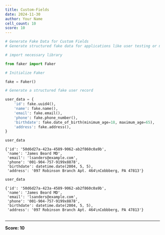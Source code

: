 ```yaml
---
title: Custom-Fields
date: 2024-11-30
author: Your Name
cell_count: 10
score: 10
---
```


```python
# Generate Fake Data for Custom Fields
# Generate structured fake data for applications like user testing or mock APIs.
```


```python
# import necessary library
```


```python
from faker import Faker
```


```python
# Initialize Faker
```


```python
fake = Faker()
```


```python
# Generate a structured fake user record
```


```python
user_data = {
    'id': fake.uuid4(),
    'name': fake.name(),
    'email': fake.email(),
    'phone': fake.phone_number(),
    'birthdate': fake.date_of_birth(minimum_age=18, maximum_age=65),
    'address': fake.address(),
}
```


```python
user_data
```




    {'id': '50d6d27a-423a-4589-9062-ab2f860c0a9b',
     'name': 'James Beard MD',
     'email': 'lsanders@example.com',
     'phone': '001-904-757-9199x8878',
     'birthdate': datetime.date(2004, 5, 5),
     'address': '097 Robinson Branch Apt. 464\nCobbberg, PA 47813'}




```python
user_data
```




    {'id': '50d6d27a-423a-4589-9062-ab2f860c0a9b',
     'name': 'James Beard MD',
     'email': 'lsanders@example.com',
     'phone': '001-904-757-9199x8878',
     'birthdate': datetime.date(2004, 5, 5),
     'address': '097 Robinson Branch Apt. 464\nCobbberg, PA 47813'}




```python

```


---
**Score: 10**
